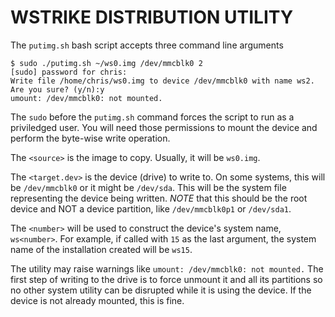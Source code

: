 # WSTRIKE DISTRIBUTION UTILITY

The `putimg.sh` bash script accepts three command line arguments
```
$ sudo ./putimg.sh ~/ws0.img /dev/mmcblk0 2
[sudo] password for chris:         
Write file /home/chris/ws0.img to device /dev/mmcblk0 with name ws2.
Are you sure? (y/n):y
umount: /dev/mmcblk0: not mounted.
```

The `sudo` before the `putimg.sh` command forces the script to run as a priviledged user.  You will need those permissions to mount the device and perform the byte-wise write operation.

The `<source>` is the image to copy.  Usually, it will be `ws0.img`.

The `<target.dev>` is the device (drive) to write to.  On some systems, this will be `/dev/mmcblk0` or it might be `/dev/sda`.  This will be the system file representing the device being written.  *NOTE* that this should be the root device and NOT a device partition, like `/dev/mmcblk0p1` or `/dev/sda1`.

The `<number>` will be used to construct the device's system name, `ws<number>`.  For example, if called with `15` as the last argument, the system name of the installation created will be `ws15`.

The utility may raise warnings like `umount: /dev/mmcblk0: not mounted.`  The first step of writing to the drive is to force unmount it and all its partitions so no other system utility can be disrupted while it is using the device.  If the device is not already mounted, this is fine.

